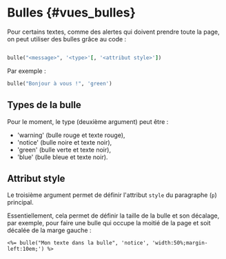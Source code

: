 # Bulles {#vues_bulles}

Pour certains textes, comme des alertes qui doivent prendre toute la page, on peut utiliser des bulles grâce au code :

```ruby

bulle("<message>", '<type>'[, '<attribut style>'])

```

Par exemple :

```ruby
bulle("Bonjour à vous !", 'green')
```

## Types de la bulle

Pour le moment, le type (deuxième argument) peut être :

* 'warning' (bulle rouge et texte rouge),
* 'notice' (bulle noire et texte noir),
* 'green' (bulle verte et texte noir),
* 'blue' (bulle bleue et texte noir).

## Attribut style

Le troisième argument permet de définir l'attribut `style` du paragraphe (`p`) principal.

Essentiellement, cela permet de définir la taille de la bulle et son décalage, par exemple, pour faire une bulle qui occupe la moitié de la page et soit décalée de la marge gauche :

```erb
<%= bulle("Mon texte dans la bulle", 'notice', 'width:50%;margin-left:10em;') %>
```
